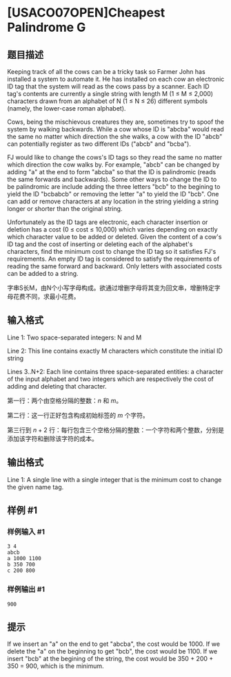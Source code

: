 # [USACO07OPEN]Cheapest Palindrome G

## 题目描述

Keeping track of all the cows can be a tricky task so Farmer John has installed a system to automate it. He has installed on each cow an electronic ID tag that the system will read as the cows pass by a scanner. Each ID tag's contents are currently a single string with length M (1 ≤ M ≤ 2,000) characters drawn from an alphabet of N (1 ≤ N ≤ 26) different symbols (namely, the lower-case roman alphabet).

Cows, being the mischievous creatures they are, sometimes try to spoof the system by walking backwards. While a cow whose ID is "abcba" would read the same no matter which direction the she walks, a cow with the ID "abcb" can potentially register as two different IDs ("abcb" and "bcba").

FJ would like to change the cows's ID tags so they read the same no matter which direction the cow walks by. For example, "abcb" can be changed by adding "a" at the end to form "abcba" so that the ID is palindromic (reads the same forwards and backwards). Some other ways to change the ID to be palindromic are include adding the three letters "bcb" to the begining to yield the ID "bcbabcb" or removing the letter "a" to yield the ID "bcb". One can add or remove characters at any location in the string yielding a string longer or shorter than the original string.

Unfortunately as the ID tags are electronic, each character insertion or deletion has a cost (0 ≤ cost ≤ 10,000) which varies depending on exactly which character value to be added or deleted. Given the content of a cow's ID tag and the cost of inserting or deleting each of the alphabet's characters, find the minimum cost to change the ID tag so it satisfies FJ's requirements. An empty ID tag is considered to satisfy the requirements of reading the same forward and backward. Only letters with associated costs can be added to a string.

字串S长M，由N个小写字母构成。欲通过增删字母将其变为回文串，增删特定字母花费不同，求最小花费。


## 输入格式

Line 1: Two space-separated integers: N and M


Line 2: This line contains exactly M characters which constitute the initial ID string


Lines 3..N+2: Each line contains three space-separated entities: a character of the input alphabet and two integers which are respectively the cost of adding and deleting that character.


第一行：两个由空格分隔的整数：$n$ 和 $m$。

第二行：这一行正好包含构成初始标签的 $m$ 个字符。

第三行到 $n+2$ 行：每行包含三个空格分隔的整数：一个字符和两个整数，分别是添加该字符和删除该字符的成本。

## 输出格式

Line 1: A single line with a single integer that is the minimum cost to change the given name tag.


## 样例 #1

### 样例输入 #1
```
3 4
abcb
a 1000 1100
b 350 700
c 200 800
```

### 样例输出 #1

```
900
```

## 提示

If we insert an "a" on the end to get "abcba", the cost would be 1000. If we delete the "a" on the beginning to get "bcb", the cost would be 1100. If we insert "bcb" at the begining of the string, the cost would be 350 + 200 + 350 = 900, which is the minimum.

